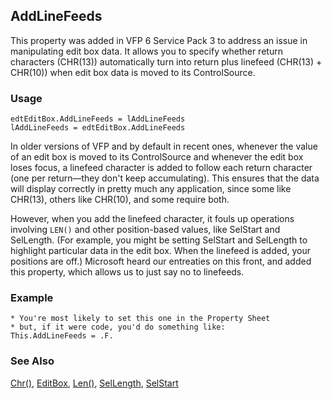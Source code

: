 ## AddLineFeeds

This property was added in VFP 6 Service Pack 3 to address an issue in manipulating edit box data. It allows you to specify whether return characters (CHR(13)) automatically turn into return plus linefeed (CHR(13) + CHR(10)) when edit box data is moved to its ControlSource.

### Usage

```foxpro
edtEditBox.AddLineFeeds = lAddLineFeeds
lAddLineFeeds = edtEditBox.AddLineFeeds
```

In older versions of VFP and by default in recent ones, whenever the value of an edit box is moved to its ControlSource and whenever the edit box loses focus, a linefeed character is added to follow each return character (one per return&mdash;they don't keep accumulating). This ensures that the data will display correctly in pretty much any application, since some like CHR(13), others like CHR(10), and some require both.

However, when you add the linefeed character, it fouls up operations involving `LEN()` and other position-based values, like SelStart and SelLength. (For example, you might be setting SelStart and SelLength to highlight particular data in the edit box. When the linefeed is added, your positions are off.) Microsoft heard our entreaties on this front, and added this property, which allows us to just say no to linefeeds.

### Example

```foxpro
* You're most likely to set this one in the Property Sheet
* but, if it were code, you'd do something like:
This.AddLineFeeds = .F.
```
### See Also

[Chr()](s4g003.md), [EditBox](s4g498.md), [Len()](s4g016.md), [SelLength](s4g391.md), [SelStart](s4g391.md)